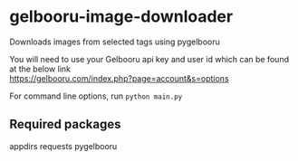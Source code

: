# gelbooru-image-downloader

Downloads images from selected tags using pygelbooru

You will need to use your Gelbooru api key and user id which can be found at the below link  
https://gelbooru.com/index.php?page=account&s=options

For command line options, run `python main.py`

## Required packages

appdirs
requests
pygelbooru

